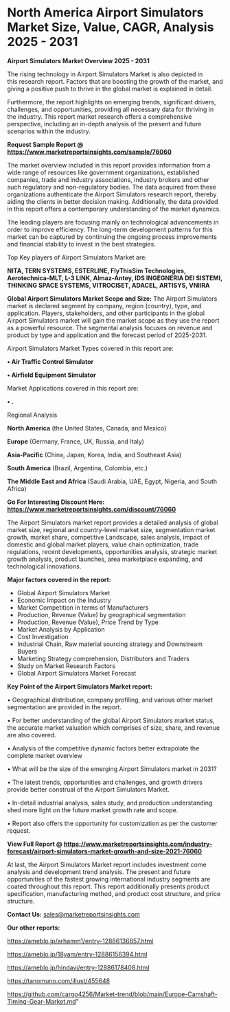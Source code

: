 # North America Airport Simulators Market Size, Value, CAGR, Analysis 2025 - 2031

<Strong> Airport Simulators Market Overview 2025 - 2031</strong>

The rising technology in Airport Simulators Market is also depicted in this research report. Factors that are boosting the growth of the market, and giving a positive push to thrive in the global market is explained in detail.

Furthermore, the report highlights on emerging trends, significant drivers, challenges, and opportunities, providing all necessary data for thriving in the industry. This report market research offers a comprehensive perspective, including an in-depth analysis of the present and future scenarios within the industry.

<strong>Request Sample Report @ <a href=https://www.marketreportsinsights.com/sample/76060>https://www.marketreportsinsights.com/sample/76060</a></strong>

The market overview included in this report provides information from a wide range of resources like government organizations, established companies, trade and industry associations, industry brokers and other such regulatory and non-regulatory bodies. The data acquired from these organizations authenticate the Airport Simulators research report, thereby aiding the clients in better decision making. Additionally, the data provided in this report offers a contemporary understanding of the market dynamics.

The leading players are focusing mainly on technological advancements in order to improve efficiency. The long-term development patterns for this market can be captured by continuing the ongoing process improvements and financial stability to invest in the best strategies.

Top Key players of Airport Simulators Market are:

<strong>NITA, TERN SYSTEMS, ESTERLINE, FlyThisSim Technologies, Aerotechnica-MLT, L-3 LINK, Almaz-Antey, IDS INGEGNERIA DEI SISTEMI, THINKING SPACE SYSTEMS, VITROCISET, ADACEL, ARTISYS, VNIIRA</strong>

<strong><b>Global Airport Simulators Market Scope and Size:</b></strong>
The Airport Simulators market is declared segment by company, region (country), type, and application. Players, stakeholders, and other participants in the global Airport Simulators market will gain the market scope as they use the report as a powerful resource. The segmental analysis focuses on revenue and product by type and application and the forecast period of 2025-2031.

Airport Simulators Market Types covered in this report are:

<strong>• Air Traffic Control Simulator

• Airfield Equipment Simulator</strong>

Market Applications covered in this report are:

<strong>• .</strong> 

Regional Analysis

<strong>North America</strong> (the United States, Canada, and Mexico)

<strong>Europe</strong> (Germany, France, UK, Russia, and Italy)

<strong>Asia-Pacific</strong> (China, Japan, Korea, India, and Southeast Asia)

<strong>South America</strong> (Brazil, Argentina, Colombia, etc.)

<strong>The Middle East and Africa</strong> (Saudi Arabia, UAE, Egypt, Nigeria, and South Africa)

<strong>Go For Interesting Discount Here: <a href=https://www.marketreportsinsights.com/discount/76060>https://www.marketreportsinsights.com/discount/76060</a></strong>

The Airport Simulators market report provides a detailed analysis of global market size, regional and country-level market size, segmentation market growth, market share, competitive Landscape, sales analysis, impact of domestic and global market players, value chain optimization, trade regulations, recent developments, opportunities analysis, strategic market growth analysis, product launches, area marketplace expanding, and technological innovations.

<strong><b>Major factors covered in the report:</b></strong>
<ul>
  <li>Global Airport Simulators Market </li>
  <li>Economic Impact on the Industry</li>
  <li>Market Competition in terms of Manufacturers</li>
  <li>Production, Revenue (Value) by geographical segmentation</li>
  <li>Production, Revenue (Value), Price Trend by Type</li>
  <li>Market Analysis by Application</li>
  <li>Cost Investigation</li>
  <li>Industrial Chain, Raw material sourcing strategy and Downstream Buyers</li>
  <li>Marketing Strategy comprehension, Distributors and Traders</li>
  <li>Study on Market Research Factors</li>
  <li>Global Airport Simulators Market Forecast</li>
</ul>

<strong><b>Key Point of the Airport Simulators Market report:</b></strong>

• Geographical distribution, company profiling, and various other market segmentation are provided in the report.

• For better understanding of the global Airport Simulators market status, the accurate market valuation which comprises of size, share, and revenue are also covered.

• Analysis of the competitive dynamic factors better extrapolate the complete market overview

• What will be the size of the emerging Airport Simulators market in 2031?

• The latest trends, opportunities and challenges, and growth drivers provide better construal of the Airport Simulators Market.

• In-detail industrial analysis, sales study, and production understanding shed more light on the future market growth rate and scope.

• Report also offers the opportunity for customization as per the customer request.

<strong><b>View Full Report @ <a href=https://www.marketreportsinsights.com/industry-forecast/airport-simulators-market-growth-and-size-2021-76060>https://www.marketreportsinsights.com/industry-forecast/airport-simulators-market-growth-and-size-2021-76060</a></b></strong>


At last, the Airport Simulators Market report includes investment come analysis and development trend analysis. The present and future opportunities of the fastest growing international industry segments are coated throughout this report. This report additionally presents product specification, manufacturing method, and product cost structure, and price structure.

<strong>Contact Us:</strong>
sales@marketreportsinsights.com

<strong>Our other reports:</strong>

<a href=https://ameblo.jp/arhamm1/entry-12886136857.html>https://ameblo.jp/arhamm1/entry-12886136857.html</a>

<a href=https://ameblo.jp/18yam/entry-12886156394.html>https://ameblo.jp/18yam/entry-12886156394.html</a>

<a href=https://ameblo.jp/hindavi/entry-12886178408.html>https://ameblo.jp/hindavi/entry-12886178408.html</a>

<a href=https://tanomuno.com/illust/455648>https://tanomuno.com/illust/455648</a>

<a href=https://github.com/cargo4256/Market-trend/blob/main/Europe-Camshaft-Timing-Gear-Market.md>https://github.com/cargo4256/Market-trend/blob/main/Europe-Camshaft-Timing-Gear-Market.md</a>"
